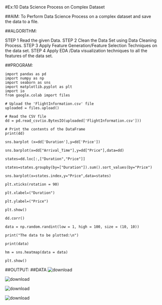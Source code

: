 #Ex:10 Data Science Process on Complex Dataset

##AIM:
To Perform Data Science Process on a complex dataset and save the data to a file. 

##ALGORITHM:

STEP 1 Read the given Data.
STEP 2 Clean the Data Set using Data Cleaning Process.
STEP 3 Apply Feature Generation/Feature Selection Techniques on the data set.
STEP 4 Apply EDA /Data visualization techniques to all the features of the data set.

##PROGRAM:
```
import pandas as pd
import numpy as np
import seaborn as sns
import matplotlib.pyplot as plt
import io
from google.colab import files

# Upload the 'FlightInformation.csv' file
uploaded = files.upload()

# Read the CSV file
dd = pd.read_csv(io.BytesIO(uploaded['FlightInformation.csv']))

# Print the contents of the DataFrame
print(dd)

sns.barplot (x=dd['Duration'],y=dd['Price'])

sns.barplot(x=dd["Arrival_Time"],y=dd["Price"],data=dd)

states=dd.loc[:,["Duration","Price"]]

states=states.groupby(by=["Duration"]).sum().sort_values(by="Price")

sns.barplot(x=states.index,y="Price",data=states)

plt.xticks(rotation = 90)

plt.xlabel=("Duration")

plt.ylabel=("Price")

plt.show()

dd.corr()

data = np.random.randint(low = 1, high = 100, size = (10, 10))

print("The data to be plotted:\n")

print(data)

hm = sns.heatmap(data = data)

plt.show()

```
##OUTPUT:
##DATA
![download](https://github.com/revanurudivyateja/EXPNO10/assets/129148660/818afcdf-9bd6-4030-826c-9f4096fae267)

![download](https://github.com/revanurudivyateja/EXPNO10/assets/129148660/59890bc2-692e-4ddd-80fc-15370f10af9f)

![download](https://github.com/revanurudivyateja/EXPNO10/assets/129148660/f13d3bdb-caf1-432c-939d-c610f877e53b)




![download](https://github.com/revanurudivyateja/EXPNO10/assets/129148660/9b46f476-4d3d-4a71-8398-3a77b2ecaa89)


